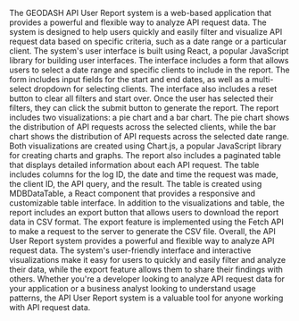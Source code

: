 The GEODASH API User Report system is a web-based application that provides a powerful and flexible way to analyze API request data. The system is designed to help users quickly and easily filter and visualize API request data based on specific criteria, such as a date range or a particular client.
The system's user interface is built using React, a popular JavaScript library for building user interfaces. The interface includes a form that allows users to select a date range and specific clients to include in the report. The form includes input fields for the start and end dates, as well as a multi-select dropdown for selecting clients. The interface also includes a reset button to clear all filters and start over.
Once the user has selected their filters, they can click the submit button to generate the report. The report includes two visualizations: a pie chart and a bar chart. The pie chart shows the distribution of API requests across the selected clients, while the bar chart shows the distribution of API requests across the selected date range. Both visualizations are created using Chart.js, a popular JavaScript library for creating charts and graphs.
The report also includes a paginated table that displays detailed information about each API request. The table includes columns for the log ID, the date and time the request was made, the client ID, the API query, and the result. The table is created using MDBDataTable, a React component that provides a responsive and customizable table interface.
In addition to the visualizations and table, the report includes an export button that allows users to download the report data in CSV format. The export feature is implemented using the Fetch API to make a request to the server to generate the CSV file.
Overall, the API User Report system provides a powerful and flexible way to analyze API request data. The system's user-friendly interface and interactive visualizations make it easy for users to quickly and easily filter and analyze their data, while the export feature allows them to share their findings with others. Whether you're a developer looking to analyze API request data for your application or a business analyst looking to understand usage patterns, the API User Report system is a valuable tool for anyone working with API request data.
